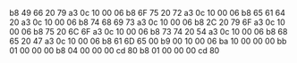 b8	49 66 20 79
a3	0c 10 00 06
b8	6F 75 20 72
a3	0c 10 00 06
b8	65 61 64 20
a3	0c 10 00 06
b8	74 68 69 73
a3	0c 10 00 06
b8	2C 20 79 6F
a3	0c 10 00 06
b8	75 20 6C 6F
a3	0c 10 00 06
b8	73 74 20 54
a3	0c 10 00 06
b8	68 65 20 47
a3	0c 10 00 06
b8	61 6D 65 00
b9	00 10 00 06
ba	10 00 00 00
bb	01 00 00 00
b8	04 00 00 00
cd	80
b8	01 00 00 00
cd	80
